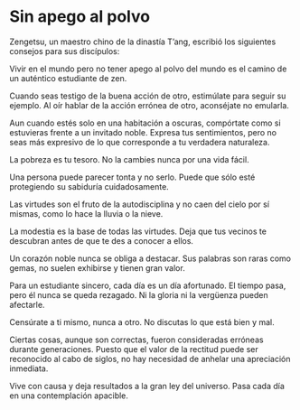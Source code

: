 # Sin apego al polvo

Zengetsu, un maestro chino de la dinastía T’ang, escribió los siguientes
consejos para sus discípulos:

Vivir en el mundo pero no tener apego al polvo del mundo es el camino de
un auténtico estudiante de zen.

Cuando seas testigo de la buena acción de otro, estimúlate para seguir
su ejemplo. Al oír hablar de la acción errónea de otro, aconséjate no
emularla.

Aun cuando estés solo en una habitación a oscuras, compórtate como si
estuvieras frente a un invitado noble. Expresa tus sentimientos, pero no
seas más expresivo de lo que corresponde a tu verdadera naturaleza.

La pobreza es tu tesoro. No la cambies nunca por una vida fácil.

Una persona puede parecer tonta y no serlo. Puede que sólo esté
protegiendo su sabiduría cuidadosamente.

Las virtudes son el fruto de la autodisciplina y no caen del cielo por
sí mismas, como lo hace la lluvia o la nieve.

La modestia es la base de todas las virtudes. Deja que tus vecinos te
descubran antes de que te des a conocer a ellos.

Un corazón noble nunca se obliga a destacar. Sus palabras son raras como
gemas, no suelen exhibirse y tienen gran valor.

Para un estudiante sincero, cada día es un día afortunado. El tiempo
pasa, pero él nunca se queda rezagado. Ni la gloria ni la vergüenza
pueden afectarle.

Censúrate a ti mismo, nunca a otro. No discutas lo que está bien y mal.

Ciertas cosas, aunque son correctas, fueron consideradas erróneas
durante generaciones. Puesto que el valor de la rectitud puede ser
reconocido al cabo de siglos, no hay necesidad de anhelar una
apreciación inmediata.

Vive con causa y deja resultados a la gran ley del universo. Pasa cada
día en una contemplación apacible.